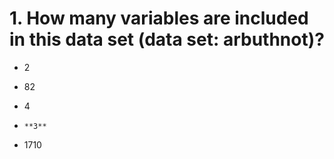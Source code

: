 
# 1. How many variables are included in this data set (data set: arbuthnot)?

  -  2 


  - 82


  - 4


  - `**3**`


  - 1710

